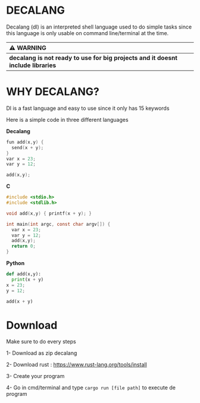 # DECALANG

Decalang (dl) is an interpreted shell language used to do simple tasks since this language is only usable on command line/terminal at the time. 


|                                  :warning: WARNING                                  |
|:------------------------------------------------------------------------------------|
| **decalang is not ready to use for big projects and it doesnt include libraries**   |


# WHY DECALANG?

Dl is a fast language and easy to use since it only has 15 keywords

Here is a simple code in three different languages

**Decalang**

```c
fun add(x,y) { 
  send(x + y); 
}
var x = 23;
var y = 12;

add(x,y);
```

**C**

```c
#include <stdio.h>
#include <stdlib.h>

void add(x,y) { printf(x + y); }

int main(int argc, const char argv[]) {
  var x = 23;
  var y = 12;
  add(x,y);
  return 0;
}
```

**Python**

```python
def add(x,y): 
  print(x + y)
x = 23;
y = 12;

add(x + y)
```

# Download


Make sure to do every steps

1- Download as zip decalang

2- Download rust : https://www.rust-lang.org/tools/install

3- Create your program

4- Go in cmd/terminal and type ``` cargo run [file path] ``` to execute de program